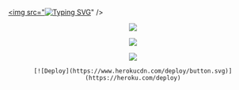 
  <a href="https://github.com/Timasha01Buddila/ALPHA-MD-BOT"><img src="<a href="https://git.io/typing-svg"><img src="https://readme-typing-svg.herokuapp.com?font=Fira+Code&pause=1000&color=F79109&background=84F4FF00&center=true&vCenter=true&width=435&lines=WELCOME+TO+ALPHA+BOT+MULTI-DEVICE+;CREATED+BY+ALPHA+OFFICIAL+TEAM" alt="Typing SVG" /></a>"
        />
    </a>
</p>
<div align="center">
  <p align="center">

 <a href="https://github.com/Timasha01Buddila/ALPHA-MD-BOT"><img src="https://telegra.ph/file/8e40c1953aae06eb8960e.jpg">

  </p>    <a/>
 
  <a href="https://github.com/Timasha01Buddila/ALPHA-MD-BOT"><img src="https://img.shields.io/badge/ALPHA%20BOT-MD%20VERSION-brightgreen?style=flat-square&logo=appveyor">



   <a href="https://replit.com/@ChamodKeshan/QueenAlexa-MD?output%20only=1&lite=1"><img src="https://repl.it/badge/github/ChamodKeshan/Queen-Alexa">
    </p>    <a/>
    
    [![Deploy](https://www.herokucdn.com/deploy/button.svg)](https://heroku.com/deploy)
